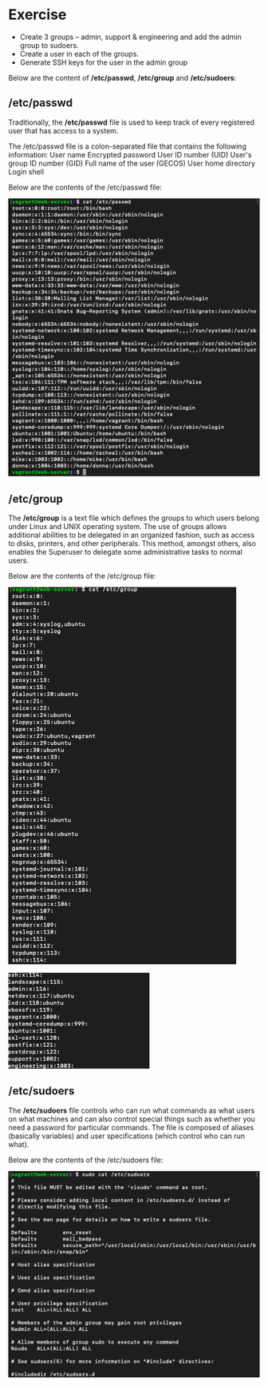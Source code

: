 # Exercise

- Create 3 groups – admin, support & engineering and add the admin group to sudoers. 
- Create a user in each of the groups. 
- Generate SSH keys for the user in the admin group

Below are the content of **/etc/passwd**, **/etc/group** and **/etc/sudoers**:

## /etc/passwd

Traditionally, the **/etc/passwd** file is used to keep track of every registered user that has access to a system.

The /etc/passwd file is a colon-separated file that contains the following information:
User name
Encrypted password
User ID number (UID)
User's group ID number (GID)
Full name of the user (GECOS)
User home directory
Login shell

Below are the contents of the /etc/passwd file:


![passwd](passwd.png)

## /etc/group

The **/etc/group** is a text file which defines the groups to which users belong under Linux and UNIX operating system. The use of groups allows additional abilities to be delegated in an organized fashion, such as access to disks, printers, and other peripherals. This method, amongst others, also enables the Superuser to delegate some administrative tasks to normal users.

Below are the contents of the /etc/group file:

![group1](group1.png)

![group2](group2.png)


## /etc/sudoers

The **/etc/sudoers** file controls who can run what commands as what users on what machines and can also control special things such as whether you need a password for particular commands. The file is composed of aliases (basically variables) and user specifications (which control who can run what).

Below are the contents of the /etc/sudoers file:


![sudoers](sudoers.png)
